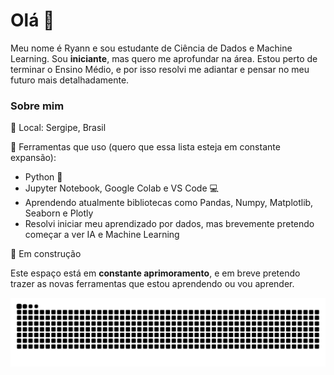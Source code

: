 # Olá 👋
Meu nome é Ryann e sou estudante de Ciência de Dados e Machine Learning. Sou **iniciante**, mas quero me aprofundar na área.
Estou perto de terminar o Ensino Médio, e por isso resolvi me adiantar e pensar no meu futuro mais detalhadamente.

### Sobre mim
📍 Local: Sergipe, Brasil

🔧 Ferramentas que uso (quero que essa lista esteja em constante expansão):
- Python 🐍
- Jupyter Notebook, Google Colab e VS Code 💻
- Aprendendo atualmente bibliotecas como Pandas, Numpy, Matplotlib, Seaborn e Plotly
- Resolvi iniciar meu aprendizado por dados, mas brevemente pretendo começar a ver IA e Machine Learning 

🌱 Em construção

Este espaço está em **constante aprimoramento**, e em breve pretendo trazer as novas ferramentas que estou aprendendo ou vou aprender.

![Snake animation](https://github.com/ryannfoliveira/ryannfoliveira/blob/output/github-contribution-grid-snake.svg)
